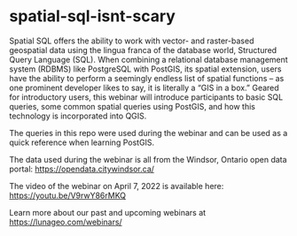 # spatial-sql-isnt-scary
Spatial SQL offers the ability to work with vector- and raster-based geospatial data using the lingua franca of the database world, Structured Query Language (SQL). When combining a relational database management system (RDBMS) like PostgreSQL with PostGIS, its spatial extension, users have the ability to perform a seemingly endless list of spatial functions – as one prominent developer likes to say, it is literally a “GIS in a box.” Geared for introductory users, this webinar will introduce participants to basic SQL queries, some common spatial queries using PostGIS, and how this technology is incorporated into QGIS.

The queries in this repo were used during the webinar and can be used as a quick reference when learning PostGIS. 

The data used during the webinar is all from the Windsor, Ontario open data portal: https://opendata.citywindsor.ca/

The video of the webinar on April 7, 2022 is available here: https://youtu.be/V9rwY86rMKQ 

Learn more about our past and upcoming webinars at https://lunageo.com/webinars/
